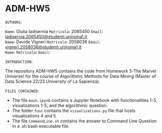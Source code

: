 # ADM-HW5

`AUTHORS`:

`Name`: Giulia Iadisernia `Matricola`: 2065450 `Email`: iadisernia.2065450@studenti.uniroma1.it <br>
`Name`: Davide Vigneri `Matricola`: 2058036 `Email`: vigneri.2058036@studenti.uniroma1.it  <br>
`Name`: `Matricola`: `Email`:  <br>

`INTRODUCTION`:

The repository ADM-HW5 contains the code from Homework 5-The Marvel Universe! for the course of Algorithmic Methods for Data Mining (Master of Data Science 22/23 University of La Sapienza).

`FILES CONTAINED`:

* The file `main.ipynb` contains a Jupyter Notebook with functionalities 1-5, visualizations 1-5, and the algorithmic question.
* The folder `func` contains the `visualizations.py` file that hosts visualizations 4 and 5
* The file `CommandLine.sh` contains the answer to Command Line Question in a .sh bash executable file.
